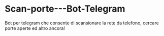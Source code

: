 # Scan-porte---Bot-Telegram
Bot per telegram che consente di scansionare la rete da telefono, cercare porte aperte ed altro ancora!
